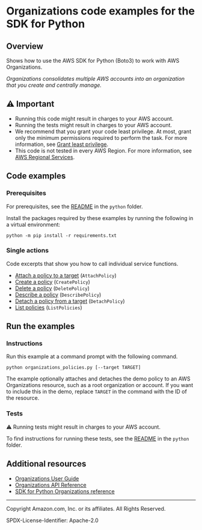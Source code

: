 <!--Generated by WRITEME on 2023-04-12 00:07:46.311752 (UTC)-->
# Organizations code examples for the SDK for Python

## Overview

Shows how to use the AWS SDK for Python (Boto3) to work with AWS Organizations.

<!--custom.overview.start-->
<!--custom.overview.end-->

*Organizations consolidates multiple AWS accounts into an organization that you create and centrally manage.*

## ⚠ Important

* Running this code might result in charges to your AWS account.
* Running the tests might result in charges to your AWS account.
* We recommend that you grant your code least privilege. At most, grant only the minimum permissions required to perform the task. For more information, see [Grant least privilege](https://docs.aws.amazon.com/IAM/latest/UserGuide/best-practices.html#grant-least-privilege).
* This code is not tested in every AWS Region. For more information, see [AWS Regional Services](https://aws.amazon.com/about-aws/global-infrastructure/regional-product-services).

<!--custom.important.start-->
<!--custom.important.end-->

## Code examples

### Prerequisites

For prerequisites, see the [README](../../README.md#Prerequisites) in the `python` folder.

Install the packages required by these examples by running the following in a virtual environment:

```
python -m pip install -r requirements.txt
```

<!--custom.prerequisites.start-->
<!--custom.prerequisites.end-->

### Single actions

Code excerpts that show you how to call individual service functions.

* [Attach a policy to a target](organizations_policies.py#L90) (`AttachPolicy`)
* [Create a policy](organizations_policies.py#L21) (`CreatePolicy`)
* [Delete a policy](organizations_policies.py#L129) (`DeletePolicy`)
* [Describe a policy](organizations_policies.py#L69) (`DescribePolicy`)
* [Detach a policy from a target](organizations_policies.py#L110) (`DetachPolicy`)
* [List policies](organizations_policies.py#L48) (`ListPolicies`)

## Run the examples

### Instructions


<!--custom.instructions.start-->
Run this example at a command prompt with the following command.

```
python organizations_policies.py [--target TARGET]
``` 

The example optionally attaches and detaches the demo policy to an AWS Organizations
resource, such as a root organization or account. If you want to include this in the
demo, replace `TARGET` in the command with the ID of the resource. 
<!--custom.instructions.end-->



### Tests

⚠ Running tests might result in charges to your AWS account.


To find instructions for running these tests, see the [README](../../README.md#Tests)
in the `python` folder.



<!--custom.tests.start-->
<!--custom.tests.end-->

## Additional resources

* [Organizations User Guide](https://docs.aws.amazon.com/organizations/latest/userguide/orgs_introduction.html)
* [Organizations API Reference](https://docs.aws.amazon.com/organizations/latest/userguide/orgs_introduction.html)
* [SDK for Python Organizations reference](https://boto3.amazonaws.com/v1/documentation/api/latest/reference/services/organizations.html)

<!--custom.resources.start-->
<!--custom.resources.end-->

---

Copyright Amazon.com, Inc. or its affiliates. All Rights Reserved.

SPDX-License-Identifier: Apache-2.0